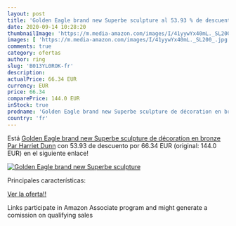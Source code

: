 ```yaml
---
layout: post
title: 'Golden Eagle brand new Superbe sculpture al 53.93 % de descuento'
date: 2020-09-14 10:28:20
thumbnailImage: 'https://m.media-amazon.com/images/I/41yywYx40mL._SL200_.jpg'
images: [ 'https://m.media-amazon.com/images/I/41yywYx40mL._SL200_.jpg' ]
comments: true
category: ofertas
author: ring
slug: 'B013YL0ROK-fr'
description:
actualPrice: 66.34 EUR
currency: EUR
price: 66.34
comparePrice: 144.0 EUR
inStock: true
prodname: 'Golden Eagle brand new Superbe sculpture de décoration en bronze Par Harriet Dunn'
country: 'fr'
---
```


Está [Golden Eagle brand new Superbe sculpture de décoration en bronze Par Harriet Dunn](https://www.amazon.fr/dp/B013YL0ROK/?tag=tolees0d-21) con 53.93 de descuento por 66.34 EUR (original: 144.0 EUR) en el siguiente enlace!

[![Golden Eagle brand new Superbe sculpture](https://m.media-amazon.com/images/I/41yywYx40mL._SL200_.jpg)](https://www.amazon.fr/dp/B013YL0ROK/?tag=tolees0d-21)

Principales características:


[Ver la oferta!!](https://www.amazon.fr/dp/B013YL0ROK/?tag=tolees0d-21)

Links participate in Amazon Associate program and might generate a comission on qualifying sales


